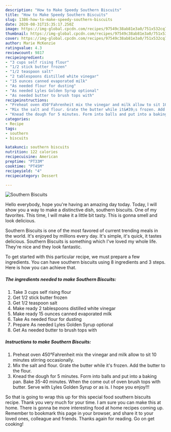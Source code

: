 ```yaml
---
description: "How to Make Speedy Southern Biscuits"
title: "How to Make Speedy Southern Biscuits"
slug: 1386-how-to-make-speedy-southern-biscuits
date: 2020-08-31T15:35:17.250Z
image: https://img-global.cpcdn.com/recipes/97549c38ab81e3a0/751x532cq70/southern-biscuits-recipe-main-photo.jpg
thumbnail: https://img-global.cpcdn.com/recipes/97549c38ab81e3a0/751x532cq70/southern-biscuits-recipe-main-photo.jpg
cover: https://img-global.cpcdn.com/recipes/97549c38ab81e3a0/751x532cq70/southern-biscuits-recipe-main-photo.jpg
author: Marie McKenzie
ratingvalue: 4.3
reviewcount: 9817
recipeingredient:
- "3 cups self rising flour"
- "1/2 stick butter frozen"
- "1/2 teaspoon salt"
- "2 tablespoons distilled white vinegar"
- "15 ounces canned evaporated milk"
- "As needed flour for dusting"
- "As needed Lyles Golden Syrup optional"
- "As needed butter to brush tops with"
recipeinstructions:
- "Preheat oven 450°Fahrenheit mix the vinegar and milk allow to sit 10 minutes stirring occasionally."
- "Mix the salt and flour. Grate the butter while it&#39;s frozen. Add the butter to the flour."
- "Knead the dough for 5 minutes. Form into balls and put into a baking pan. Bake 35-40 minutes. When the come out of oven brush tops with butter. Serve with Lyles Golden Syrup or as is. I hope you enjoy!!!"
categories:
- Recipe
tags:
- southern
- biscuits

katakunci: southern biscuits 
nutrition: 122 calories
recipecuisine: American
preptime: "PT33M"
cooktime: "PT45M"
recipeyield: "4"
recipecategory: Dessert

---
```



![Southern Biscuits](https://img-global.cpcdn.com/recipes/97549c38ab81e3a0/751x532cq70/southern-biscuits-recipe-main-photo.jpg)

Hello everybody, hope you're having an amazing day today. Today, I will show you a way to make a distinctive dish, southern biscuits. One of my favorites. This time, I will make it a little bit tasty. This is gonna smell and look delicious.

Southern Biscuits is one of the most favored of current trending meals in the world. It's enjoyed by millions every day. It's simple, it's quick, it tastes delicious. Southern Biscuits is something which I've loved my whole life. They're nice and they look fantastic.




To get started with this particular recipe, we must prepare a few ingredients. You can have southern biscuits using 8 ingredients and 3 steps. Here is how you can achieve that.

<!--inarticleads1-->

##### The ingredients needed to make Southern Biscuits:

1. Take 3 cups self rising flour
1. Get 1/2 stick butter frozen
1. Get 1/2 teaspoon salt
1. Make ready 2 tablespoons distilled white vinegar
1. Make ready 15 ounces canned evaporated milk
1. Take As needed flour for dusting
1. Prepare As needed Lyles Golden Syrup optional
1. Get As needed butter to brush tops with




<!--inarticleads2-->

##### Instructions to make Southern Biscuits:

1. Preheat oven 450°Fahrenheit mix the vinegar and milk allow to sit 10 minutes stirring occasionally.
1. Mix the salt and flour. Grate the butter while it&#39;s frozen. Add the butter to the flour.
1. Knead the dough for 5 minutes. Form into balls and put into a baking pan. Bake 35-40 minutes. When the come out of oven brush tops with butter. Serve with Lyles Golden Syrup or as is. I hope you enjoy!!!




So that is going to wrap this up for this special food southern biscuits recipe. Thank you very much for your time. I am sure you can make this at home. There is gonna be more interesting food at home recipes coming up. Remember to bookmark this page in your browser, and share it to your loved ones, colleague and friends. Thanks again for reading. Go on get cooking!
